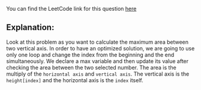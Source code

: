 You can find the LeetCode link for this question [here](https://leetcode.com/problems/container-with-most-water)

## Explanation:

Look at this problem as you want to calculate the maximum area between two vertical axis.
In order to have an optimized solution, we are going to use only one loop and change the index from the beginning and the end simultaneously.
We declare a max variable and then update its value after checking the area between the two selected number. 
The area is the multiply of the `horizontal axis` and `vertical axis`. The vertical axis is the `height[index]` and the horizontal axis is the `index` itself.